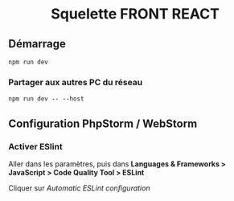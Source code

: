 # <div style="text-align: center">Squelette FRONT REACT</div>


## Démarrage

```
npm run dev
```

### Partager aux autres PC du réseau

```
npm run dev -- --host
```

## Configuration PhpStorm / WebStorm
### Activer ESlint
Aller dans les paramètres, puis dans **Languages & Frameworks > JavaScript > Code Quality Tool > ESLint**

Cliquer sur *Automatic ESLint configuration*
